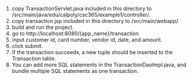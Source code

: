 1. copy TransactionServlet.java included in this directory to /src/main/java/edu/calpoly/csc365/example1/controller/.
2. copy transaction.jsp included in this directory to /src/main/webapp/.
3. build and run the project.
4. go to http://localhost:8080/{app_name}/transaction
5. input customer id, card number, vendor id, date, and amount.
6. click submit.
7. If the transaction succeeds, a new tuple should be inserted to the Transaction table.
8. You can add more SQL statements in the TransactionDaoImpl.java, and bundle multiple SQL statements as one transaction.
